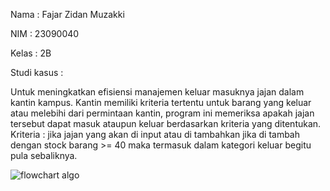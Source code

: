 Nama : Fajar Zidan Muzakki

NIM : 23090040

Kelas : 2B


Studi kasus :

Untuk meningkatkan efisiensi manajemen keluar masuknya jajan dalam kantin kampus. Kantin memiliki kriteria tertentu untuk barang yang keluar atau melebihi dari permintaan kantin, program ini memeriksa apakah jajan tersebut dapat masuk ataupun keluar berdasarkan kriteria yang ditentukan.
Kriteria : jika jajan yang akan di input atau di tambahkan jika di tambah dengan stock barang >= 40 maka termasuk dalam kategori keluar begitu pula sebaliknya. 

![flowchart algo](https://github.com/fajarzidan07/zidan07/assets/165896254/7f36f2b1-9df6-4433-86b9-6fd428f1536f)
